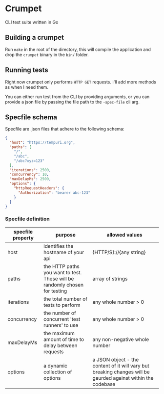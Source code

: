# Crumpet

CLI test suite written in Go

## Building a crumpet

Run ```make``` in the root of the directory, this will compile the application and drop the ```crumpet``` binary in the ```bin/``` folder.

## Running tests

Right now crumpet only performs ```HTTP GET``` requests. I'll add more methods as when I need them.

You can either run test from the CLI by providing arguments, or you can provide a json file by passing the file path to the ```-spec-file``` cli arg.

## Specfile schema

Specfile are .json files that adhere to the following schema:

```json
{
  "host": "https://tempuri.org",
  "paths": [
    "/",
    "/abc",
    "/abc?xyz=123"
  ],
  "iterations": 2500,
  "concurrency": 10,
  "maxDelayMs": 2500,
  "options": {
    "httpRequestHeaders": {
      "Authorization": "bearer abc-123"
    }
  }
}
```

### Specfile definition

| specfile property | purpose | allowed values |
|------------------|---------|----------------|
| host | identifies the hostname of your api | {HTTP/S}://{any string} |
| paths | the HTTP paths you want to test. These will be randomly chosen for testing | array of strings |
| iterations | the total number of tests to perform | any whole number > 0 |
| concurrency | the number of concurrent 'test runners' to use | any whole number > 0 |
| maxDelayMs | the maximum amount of time to delay between requests | any non-negative whole number |
| options | a dynamic collection of options | a JSON object - the content of it will vary but breaking changes will be gaurded against within the codebase |
